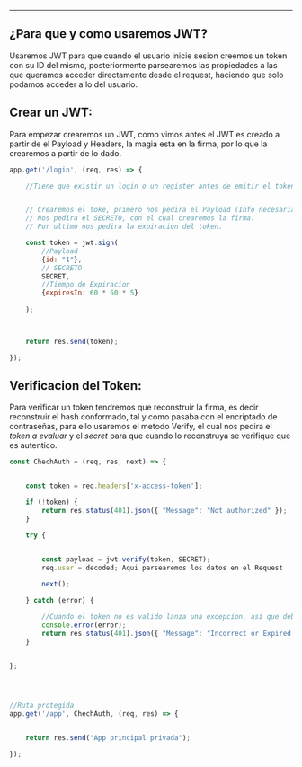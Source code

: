 
---
## ¿Para que y como usaremos JWT?
Usaremos JWT para que cuando el usuario inicie sesion creemos un token con su ID del mismo, posteriormente parsearemos las propiedades a las que queramos acceder directamente desde el request, haciendo que solo podamos acceder a lo del usuario. 


## Crear un JWT:
Para empezar crearemos un JWT, como vimos antes el JWT es creado a partir de el Payload y Headers, la magia esta en la firma, por lo que la crearemos a partir de lo dado.

```js
app.get('/login', (req, res) => {

    //Tiene que existir un login o un register antes de emitir el token


    // Crearemos el toke, primero nos pedira el Payload (Info necesaria del usuario) 
	// Nos pedira el SECRETO, con el cual crearemos la firma.
	// Por ultimo nos pedira la expiracion del token.

    const token = jwt.sign(
		//Payload
	    {id: "1"}, 
		// SECRETO
	    SECRET, 
		//Tiempo de Expiracion
	    {expiresIn: 60 * 60 * 5}
	    
	);



    return res.send(token);

});
```

## Verificacion del Token:
Para verificar un token tendremos que reconstruir la firma, es decir reconstruir el hash conformado, tal y como pasaba con el encriptado de contraseñas, para ello usaremos el metodo Verify, el cual nos pedira el *token a evaluar* y el *secret* para que cuando lo reconstruya se verifique que es autentico.

```js
const ChechAuth = (req, res, next) => {


    const token = req.headers['x-access-token'];

    if (!token) {
        return res.status(401).json({ "Message": "Not authorized" });
    }

    try {


        const payload = jwt.verify(token, SECRET); 
		req.user = decoded; Aqui parsearemos los datos en el Request
		
        next(); 

    } catch (error) {

		//Cuando el token no es valido lanza una excepcion, asi que debemos usar un try - catch
        console.error(error);
        return res.status(401).json({ "Message": "Incorrect or Expired Token" });
    }


};




//Ruta protegida
app.get('/app', ChechAuth, (req, res) => {


    return res.send("App principal privada");

});

```

